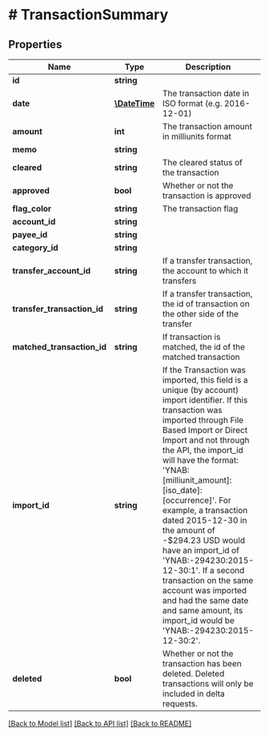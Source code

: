 # # TransactionSummary

## Properties

Name | Type | Description | Notes
------------ | ------------- | ------------- | -------------
**id** | **string** |  |
**date** | [**\DateTime**](\DateTime.md) | The transaction date in ISO format (e.g. 2016-12-01) |
**amount** | **int** | The transaction amount in milliunits format |
**memo** | **string** |  | [optional]
**cleared** | **string** | The cleared status of the transaction |
**approved** | **bool** | Whether or not the transaction is approved |
**flag_color** | **string** | The transaction flag | [optional]
**account_id** | **string** |  |
**payee_id** | **string** |  | [optional]
**category_id** | **string** |  | [optional]
**transfer_account_id** | **string** | If a transfer transaction, the account to which it transfers | [optional]
**transfer_transaction_id** | **string** | If a transfer transaction, the id of transaction on the other side of the transfer | [optional]
**matched_transaction_id** | **string** | If transaction is matched, the id of the matched transaction | [optional]
**import_id** | **string** | If the Transaction was imported, this field is a unique (by account) import identifier.  If this transaction was imported through File Based Import or Direct Import and not through the API, the import_id will have the format: &#39;YNAB:[milliunit_amount]:[iso_date]:[occurrence]&#39;.  For example, a transaction dated 2015-12-30 in the amount of -$294.23 USD would have an import_id of &#39;YNAB:-294230:2015-12-30:1&#39;.  If a second transaction on the same account was imported and had the same date and same amount, its import_id would be &#39;YNAB:-294230:2015-12-30:2&#39;. | [optional]
**deleted** | **bool** | Whether or not the transaction has been deleted.  Deleted transactions will only be included in delta requests. |

[[Back to Model list]](../../README.md#models) [[Back to API list]](../../README.md#endpoints) [[Back to README]](../../README.md)
